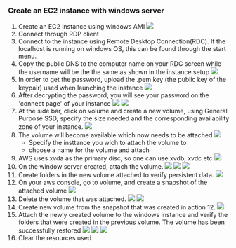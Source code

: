 ### Create an EC2 instance with windows server
1. Create an EC2 instance using windows AMI
![](./00.use-win-AMI.png)
2. Connect through RDP client
3. Connect to the instance using Remote Desktop Connection(RDC). If the localhost is running on windows OS, this can be found through the start menu. 
4. Copy the public DNS to the computer name on your RDC screen while the username will be the the same as shown in the instance setup
![](./002.connect.png)
5. In order to get the password, upload the .pem key (the public key of the keypair) used when launching the instance 
![](./003.decrypt%20password.png)
6. After decrypting the password, you will see your password on the 'connect page' of your instance
![](./004.password.png)
![](./03.windows-homepage.png)
7. At the side bar, click on volume and create a new volume, using General Purpose SSD, specify the size needed and the corresponding availability zone of your instance.
![](./04.create-vol.png)
8. The volume will become available which now needs to be attached
![](./05.attach-vol.png)
    - Specify the insttance you wich to attach the volume to
    - choose a name for the volume and attach
9. AWS uses xvda as the primary disc, so one can use xvdb, xvdc etc
![](./06.choose-instance.png)
10. On the window server created, attach the volume.
![](./07.newdisc-online.png)
![](./08.initilize-disk.png)
![](./09.new-volume.png)
11. Create folders in the new volume attached to verify persistent data.
![](./11.create-folders.png)
12. On your aws console, go to volume, and create a snapshot of the attached volume
![](./10.create-snapshot.png)
13. Delete the volume that was attached.
![](./13.disk-delete.png)
![](./14.vol-delete.png)
14. Create new volume from the snapshot that was created in action 12.
![](./15create-vol.png)
15. Attach the newly created volume to the windows instance and verify the folders that were created in the previous volume. The volume has been successfully restored 
![](./17attach-vol.png)
![](./17vol2.png)
![](./18.confirm.png)
16. Clear the resources used




